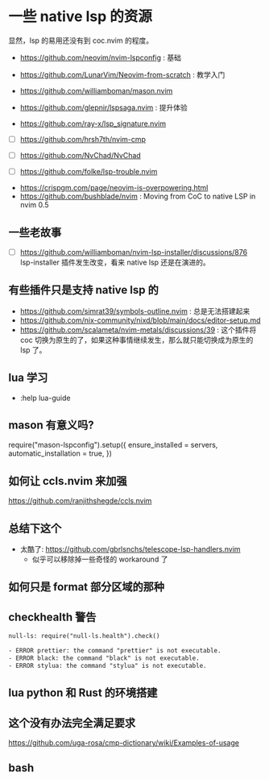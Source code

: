 # 一些 native lsp 的资源

显然，lsp 的易用还没有到 coc.nvim 的程度。

- https://github.com/neovim/nvim-lspconfig : 基础
- https://github.com/LunarVim/Neovim-from-scratch : 教学入门

- https://github.com/williamboman/mason.nvim

- https://github.com/glepnir/lspsaga.nvim : 提升体验
- https://github.com/ray-x/lsp_signature.nvim

- [ ] https://github.com/hrsh7th/nvim-cmp

- [ ] https://github.com/NvChad/NvChad

- [ ] https://github.com/folke/lsp-trouble.nvim

- https://crispgm.com/page/neovim-is-overpowering.html
- https://github.com/bushblade/nvim : Moving from CoC to native LSP in nvim 0.5


## 一些老故事
- [ ] https://github.com/williamboman/nvim-lsp-installer/discussions/876 lsp-installer 插件发生改变，看来 native lsp 还是在演进的。

## 有些插件只是支持 native lsp 的
- https://github.com/simrat39/symbols-outline.nvim : 总是无法搭建起来
- https://github.com/nix-community/nixd/blob/main/docs/editor-setup.md
- https://github.com/scalameta/nvim-metals/discussions/39 : 这个插件将 coc 切换为原生的了，如果这种事情继续发生，那么就只能切换成为原生的 lsp 了。

## lua 学习
- :help lua-guide

## mason 有意义吗?
require("mason-lspconfig").setup({
	ensure_installed = servers,
	automatic_installation = true,
})

## 如何让 ccls.nvim 来加强
https://github.com/ranjithshegde/ccls.nvim

## 总结下这个
- 太酷了: https://github.com/gbrlsnchs/telescope-lsp-handlers.nvim
  - 似乎可以移除掉一些奇怪的 workaround 了

## 如何只是 format 部分区域的那种

## checkhealth 警告

```txt
null-ls: require("null-ls.health").check()

- ERROR prettier: the command "prettier" is not executable.
- ERROR black: the command "black" is not executable.
- ERROR stylua: the command "stylua" is not executable.
```

## lua python 和 Rust 的环境搭建

## 这个没有办法完全满足要求
https://github.com/uga-rosa/cmp-dictionary/wiki/Examples-of-usage

## bash
